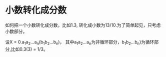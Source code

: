 # 小数转化成分数

如何把一个小数转化成分数，比如1.3, 转化成小数为13/10.为了简单起见，只考虑小数部分。

设X = 0.a<sub>1</sub>a<sub>2</sub>...a<sub>n</sub>(b<sub>1</sub>b<sub>2</sub>...b<sub>n</sub>)，
其中a<sub>1</sub>a<sub>2</sub>...a<sub>n</sub>为非循环部分，b<sub>1</sub>b<sub>2</sub>...b<sub>n</sub>)为循环部分,比如0.3(3) = 1/3。
